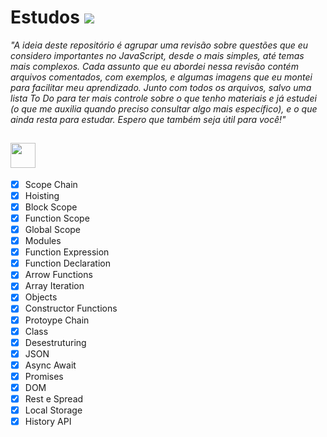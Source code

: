 # Estudos <img href="#" src="https://img.shields.io/badge/JavaScript-151515?style=for-the-badge&logo=javascript&logoColor=F7DF1E" />

_"A ideia deste repositório é agrupar uma revisão sobre questões que eu considero importantes no JavaScript, desde o mais simples, até temas mais complexos. Cada assunto que eu abordei nessa revisão contém arquivos comentados, com exemplos, e algumas imagens que eu montei para facilitar meu aprendizado. Junto com todos os arquivos, salvo uma lista To Do para ter mais controle sobre o que tenho materiais e já estudei (o que me auxilia quando preciso consultar algo mais específico), e o que ainda resta para estudar. Espero que também seja útil para você!"_

## <img href="#" height="40" src="https://img.shields.io/badge/TO-DO-151515?style=for-the-badge&logo=#&logoColor=151515" />



- [x] Scope Chain
- [x] Hoisting
- [x] Block Scope
- [x] Function Scope
- [x] Global Scope
- [x] Modules
- [x] Function Expression
- [x] Function Declaration
- [x] Arrow Functions
- [x] Array Iteration
- [x] Objects
- [x] Constructor Functions
- [x] Protoype Chain
- [x] Class
- [x] Desestruturing
- [x] JSON
- [x] Async Await
- [x] Promises
- [x] DOM
- [x] Rest e Spread
- [x] Local Storage
- [x] History API
